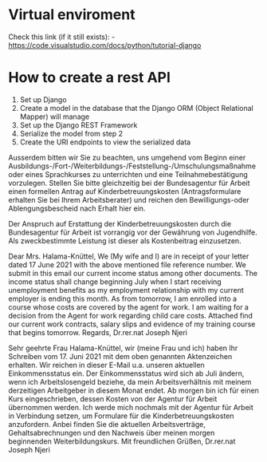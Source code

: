 # Virtual enviroment
Check this link (if it still exists):
        - https://code.visualstudio.com/docs/python/tutorial-django
# How to create a rest API
1. Set up Django
2. Create a model in the database that the Django ORM (Object Relational Mapper) will manage
3. Set up the Django REST Framework
4. Serialize the model from step 2
5. Create the URI endpoints to view the serialized data


Ausserdem bitten wir Sie zu beachten, uns umgehend vom Beginn einer Ausbildungs-/Fort-/Weiterbildungs-/Feststellung-/Umschulungsmaßnahme oder eines Sprachkurses zu unterrichten und eine Teilnahmebestätigung vorzulegen. Stellen Sie bitte gleichzeitig bei der Bundesagentur für Arbeit einen formellen Antrag auf Kinderbetreuungskosten (Antragsformulare erhalten Sie bei Ihrem Arbeitsberater) und reichen den Bewilligungs-oder Ablengungsbescheid nach Erhalt hier ein.

Der Anspruch auf Erstattung der Kinderbetreuungskosten durch die Bundesagentur für Arbeit ist vorrangig vor der Gewährung von Jugendhilfe. Als zweckbestimmte Leistung ist dieser als Kostenbeitrag einzusetzen.

Dear Mrs. Halama-Knüttel,
We (My wife and I) are in receipt of your letter dated 17 June 2021 with the above mentioned file reference number. We submit in this email our current income status among other documents. The income status shall change beginning July when I start receiving unemployment benefits as my employment relationship with my current employer is ending this month. As from tomorrow, I am enrolled into a course whose costs are covered by the agent for work. I am waiting for a decision from the Agent for work regarding child care costs. Attached find our current work contracts, salary slips and evidence of my training course that begins tomorrow.
Regards,
Dr.rer.nat Joseph Njeri


Sehr geehrte Frau Halama-Knüttel,
wir (meine Frau und ich) haben Ihr Schreiben vom 17. Juni 2021 mit dem oben genannten Aktenzeichen erhalten. Wir reichen in dieser E-Mail u.a. unseren aktuellen Einkommensstatus ein. Der Einkommensstatus wird sich ab Juli ändern, wenn ich Arbeitslosengeld beziehe, da mein Arbeitsverhältnis mit meinem derzeitigen Arbeitgeber in diesem Monat endet. Ab morgen bin ich für einen Kurs eingeschrieben, dessen Kosten von der Agentur für Arbeit übernommen werden. Ich werde mich nochmals mit der Agentur für Arbeit in Verbindung setzen, um Formulare für die Kinderbetreuungskosten anzufordern. Anbei finden Sie die aktuellen Arbeitsverträge, Gehaltsabrechnungen und den Nachweis über meinen morgen beginnenden Weiterbildungskurs.
Mit freundlichen Grüßen,
Dr.rer.nat Joseph Njeri